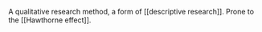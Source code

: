 A qualitative research method, a form of [[descriptive research]]. Prone to the [[Hawthorne effect]].